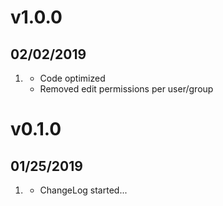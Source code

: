 # v1.0.0
##  02/02/2019

1. [](#improved)
    * Code optimized
    * Removed edit permissions per user/group

# v0.1.0
##  01/25/2019

1. [](#new)
    * ChangeLog started...
